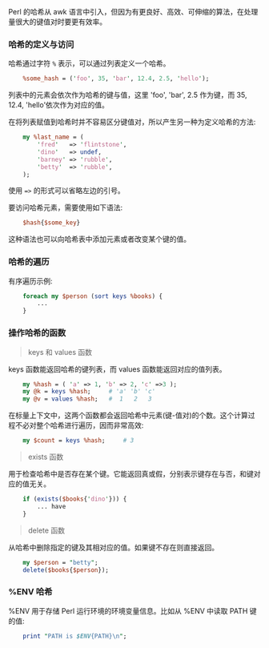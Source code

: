 
Perl 的哈希从 awk 语言中引入，但因为有更良好、高效、可伸缩的算法，在处理量很大的键值对时要更有效率。


### 哈希的定义与访问

哈希通过字符 `%` 表示，可以通过列表定义一个哈希。
```pl
    %some_hash = ('foo', 35, 'bar', 12.4, 2.5, 'hello');
```
列表中的元素会依次作为哈希的键与值，这里 'foo', 'bar', 2.5 作为键，而 35, 12.4, 'hello'依次作为对应的值。

在将列表赋值到哈希时并不容易区分键值对，所以产生另一种为定义哈希的方法:
```pl
    my %last_name = (
        'fred'   => 'flintstone',
        'dino'   => undef,
        'barney' => 'rubble',
        'betty'  => 'rubble',
    );
```
使用 `=>` 的形式可以省略左边的引号。


要访问哈希元素，需要使用如下语法:
```pl
    $hash{$some_key}
```
这种语法也可以向哈希表中添加元素或者改变某个键的值。


### 哈希的遍历

有序遍历示例:
```pl
    foreach my $person (sort keys %books) {
        ...
    }
```


### 操作哈希的函数

> keys 和 values 函数

keys 函数能返回哈希的键列表，而 values 函数能返回对应的值列表。
```pl
    my %hash = ( 'a' => 1, 'b' => 2, 'c' =>3 );
    my @k = keys %hash;     # 'a' 'b' 'c'
    my @v = values %hash;   #  1   2   3
```

在标量上下文中，这两个函数都会返回哈希中元素(键-值对)的个数。这个计算过程不必对整个哈希进行遍历，因而非常高效:
```pl
    my $count = keys %hash;     # 3
```

> exists 函数

用于检查哈希中是否存在某个键。它能返回真或假，分别表示键存在与否，和键对应的值无关。
```pl
    if (exists($books{'dino'})) {
        ... have
    }
```

> delete 函数

从哈希中删除指定的键及其相对应的值。如果键不存在则直接返回。
```pl
    my $person = "betty";
    delete($books{$person});
```


### %ENV 哈希

%ENV 用于存储 Perl 运行环境的环境变量信息。比如从 %ENV 中读取 PATH 键的值:
```pl
    print "PATH is $ENV{PATH}\n";
```
